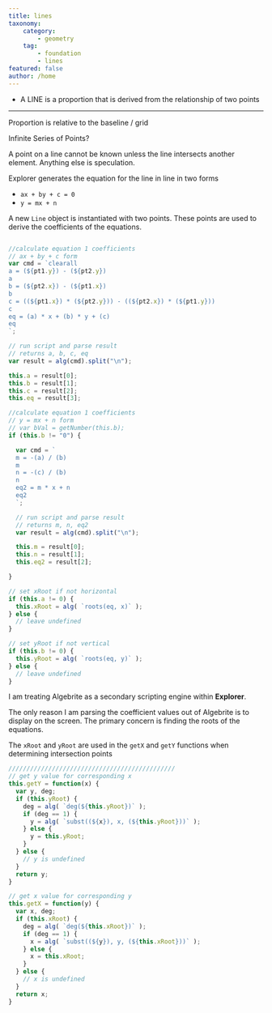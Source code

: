 ```yaml
---
title: lines
taxonomy:
    category:
        - geometry
    tag:
        - foundation
        - lines
featured: false
author: /home
---
```


- A LINE is a proportion that is derived from the relationship of two points

___


Proportion is relative to the baseline / grid

Infinite Series of Points?

A point on a line cannot be known unless the line intersects another element.
Anything else is speculation.

Explorer generates the equation for the line in line in two forms

- `ax + by + c = 0`
- `y = mx + n`

A new `Line` object is instantiated with two points. These points are used to derive the coefficients of the equations.



```js

//calculate equation 1 coefficients
// ax + by + c form
var cmd = `clearall
a = (${pt1.y}) - (${pt2.y})
a
b = (${pt2.x}) - (${pt1.x})
b
c = ((${pt1.x}) * (${pt2.y})) - ((${pt2.x}) * (${pt1.y}))
c
eq = (a) * x + (b) * y + (c)
eq
`;

// run script and parse result
// returns a, b, c, eq
var result = alg(cmd).split("\n");

this.a = result[0];
this.b = result[1];
this.c = result[2];
this.eq = result[3];

//calculate equation 1 coefficients
// y = mx + n form
// var bVal = getNumber(this.b);
if (this.b != "0") {

  var cmd = `
  m = -(a) / (b)
  m
  n = -(c) / (b)
  n
  eq2 = m * x + n
  eq2
  `;

  // run script and parse result
  // returns m, n, eq2
  var result = alg(cmd).split("\n");

  this.m = result[0];
  this.n = result[1];
  this.eq2 = result[2];

}

// set xRoot if not horizontal
if (this.a != 0) {
  this.xRoot = alg( `roots(eq, x)` );
} else {
  // leave undefined
}

// set yRoot if not vertical
if (this.b != 0) {
  this.yRoot = alg( `roots(eq, y)` );
} else {
  // leave undefined
}
```

I am treating Algebrite as a secondary scripting engine within **Explorer**.

The only reason I am parsing the coefficient values out of Algebrite is to display on the screen. The primary concern is finding the roots of the equations.

The `xRoot` and `yRoot` are used in the `getX` and `getY` functions when determining intersection points

```js
//////////////////////////////////////////////
// get y value for corresponding x
this.getY = function(x) {
  var y, deg;
  if (this.yRoot) {
    deg = alg( `deg(${this.yRoot})` );
    if (deg == 1) {
      y = alg( `subst((${x}), x, (${this.yRoot}))` );
    } else {
      y = this.yRoot;
    }
  } else {
    // y is undefined
  }
  return y;
}

// get x value for corresponding y
this.getX = function(y) {
  var x, deg;
  if (this.xRoot) {
    deg = alg( `deg(${this.xRoot})` );
    if (deg == 1) {
      x = alg( `subst((${y}), y, (${this.xRoot}))` );
    } else {
      x = this.xRoot;
    }
  } else {
    // x is undefined
  }
  return x;
}

```
